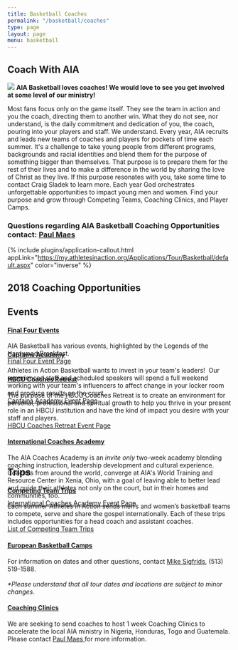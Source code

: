 ```yaml
---
title: Basketball Coaches
permalink: "/basketball/coaches"
type: page
layout: page
menu: basketball
---
```

<div class="container">
<h2 class="title text mb30">Coach <span class="light first-color">With AIA</span></h2>
<img class="col-md-6 pull-right" src="/uploads/basketball/coach1.jpg" />
<b>AIA Basketball loves coaches! We would love to see you get involved at some  level of our ministry!</b>

<p>Most fans focus only on the game itself. They see the team in action and you the coach, directing them to another win. What they do not see, nor understand, is the daily commitment and dedication of you, the coach, pouring into your players and staff. We understand. Every year, AIA recruits and leads new teams of coaches and players for pockets of time each summer. It's a challenge to take young people from different programs, backgrounds and racial identities and blend them for the purpose of something bigger than themselves. That purpose is to prepare them for the rest of their lives and to make a difference in the world by sharing the love of Christ as they live. If this purpose resonates with you, take some time to contact Craig Sladek to learn more. Each year God orchestrates unforgettable opportunities to impact young men and women. Find your purpose and grow through Competing Teams, Coaching Clinics, and Player Camps.</p>

<h3>Questions regarding AIA Basketball Coaching Opportunities contact: <a href="mailto:paul.maes@athletesinaction.org">Paul Maes</a></h3>
</div>


{% include plugins/application-callout.html appLink="https://my.athletesinaction.org/Applications/Tour/Basketball/default.aspx" color="inverse" %}

<div class="row">
<div class=" span-12 cell">
<div class="mt20"><h2 class="title text-center mb30">2018 Coaching <span class="light first-color">Opportunities</span></h2>
<div class="container">
<div class="row">
<p></p>
<div class="mb40"></div>
<!-- space -->
<div class="col-md-6">
<h2>Events</h2>
<div class="panel-group" id="accordion" role="tablist" aria-multiselectable="true">
<div class="panel panel-default">
<div class="panel-heading" role="tab" id="c1ph1">
<h4 class="panel-title"><a data-toggle="collapse" data-parent="#accordion" href="#c1pb1" aria-expanded="false" aria-controls="c1pb1" class="collapsed"> Final Four Events <span class="panel-icon"></span> </a></h4>
</div>
<!-- End .panel-heading -->
<div id="c1pb1" class="panel-collapse collapse" role="tabpanel" aria-labelledby="c1ph1" aria-expanded="false" style="height: 0px;">
<div class="panel-body"><span>AIA Basketball has various events, highlighted by the Legends of the Hardwood Breakfast.&nbsp;</span><br><a href="basketball/events/finalfour">Final Four Event Page</a></div>
<!-- End .panel-body --></div>
<!-- End .panel-collapse --></div>
<!-- End .panel -->
<div class="panel panel-default">
<div class="panel-heading" role="tab" id="c1ph2">
<h4 class="panel-title"><a data-toggle="collapse" data-parent="#accordion" href="#c1pb2" aria-expanded="false" aria-controls="c1pb2" class="collapsed">Captains Academy</a></h4>
</div>
<!-- End .panel-heading -->
<div id="c1pb2" class="panel-collapse collapse" role="tabpanel" aria-labelledby="c1ph2" aria-expanded="false" style="height: 0px;">
<div class="panel-body"><span>Athletes in Action Basketball wants to invest in your team's leaders! &nbsp;Our experienced staff and scheduled speakers will spend a full weekend working with your team's influencers to affect change in your locker room and produce results on the court.</span><br><a href="/basketball/events/captains">Captains Academy Event Page</a></div>
<!-- End .panel-body --></div>
<!-- End .panel-collapse --></div>
<!-- End .panel -->
<div class="panel panel-default">
<div class="panel-heading" role="tab" id="c1ph3">
<h4 class="panel-title"><a data-toggle="collapse" data-parent="#accordion" href="#c1pb3" aria-expanded="false" aria-controls="c1pb3" class="collapsed"> HBCU Coaches Retreat</a></h4>
</div>
<!-- End .panel-heading -->
<div id="c1pb3" class="panel-collapse collapse" role="tabpanel" aria-labelledby="c1ph3" aria-expanded="false">
<div class="panel-body"><span>The&nbsp;purpose of the HBCU Coaches Retreat is to create an environment for personal, professional and spiritual growth to help you thrive in your present role in an HBCU institution and have the kind of impact you desire with your staff and players.</span><br><a href="/basketball/events/hbcu">HBCU Coaches Retreat Event Page</a></div>
<!-- End .panel-body --></div>
<!-- End .panel-collapse --></div>
<!-- End .panel -->
<div class="panel panel-default">
<div class="panel-heading" role="tab" id="c1ph4">
<h4 class="panel-title"><a data-toggle="collapse" data-parent="#accordion" href="#c1pb4" aria-expanded="false" aria-controls="c1pb4" class="collapsed"> International Coaches Academy<span class="panel-icon"></span></a></h4>
</div>
<!-- End .panel-heading -->
<div id="c1pb4" class="panel-collapse collapse" role="tabpanel" aria-labelledby="c1ph4" aria-expanded="false" style="height: 0px;">
<div class="panel-body"><span>The AIA Coaches Academy is an </span><em>invite only</em><span> two-week academy&nbsp;blending coaching instruction, leadership development and cultural experience. Coaches from around the world, converge at AIA's World Training and Resource Center in Xenia, Ohio, with a goal of leaving able to better&nbsp;<span>lead and guide their athletes not only on the court, but in their homes and communities, too.</span></span><br><a href="/basketball/events/coachesacademy">International Coaches Academy Event Page</a>&nbsp;</div>
</div>
</div>
</div>
</div>
<!-- space -->
<div class="col-md-6">
<h2>Trips</h2>
<div class="panel-group" id="accordion" role="tablist" aria-multiselectable="true">
<div class="panel panel-default">
<div class="panel-heading" role="tab" id="c2ph1">
<h4 class="panel-title"><a data-toggle="collapse" data-parent="#accordion" href="#c2pb1" aria-expanded="false" aria-controls="c2pb1"> Competing Team Trips <span class="panel-icon"></span> </a></h4>
</div>
<!-- End .panel-heading -->
<div id="c2pb1" class="panel-collapse collapse in" role="tabpanel" aria-labelledby="c2ph1">
<div class="panel-body"><span>Each summer Athletes in Action sends men’s and women’s basketball teams to compete, serve and share the gospel internationally. Each of these trips includes opportunities for a head coach and assistant coaches.</span><br><a href="/basketball/teams">List of Competing Team Trips</a></div>
<!-- End .panel-body --></div>
<!-- End .panel-collapse --></div>
<!-- End .panel -->
<div class="panel panel-default">
<div class="panel-heading" role="tab" id="c2ph2">
<h4 class="panel-title"><a class="" data-toggle="collapse" data-parent="#accordion" href="#c2pb2" aria-expanded="true" aria-controls="c2pb2"> European Basketball Camps <span class="panel-icon"></span> </a></h4>
</div>
<!-- End .panel-heading -->
<div id="c2pb2" class="panel-collapse collapse in" role="tabpanel" aria-labelledby="c2ph2" aria-expanded="true" style="">
<div class="panel-body">For information on dates and other questions, contact <a href="https://mail.google.com/mail/?view=cm&amp;fs=1&amp;tf=1&amp;to=mikesigfrids@aol.com" target="_blank">Mike Sigfrids</a>, (513) 519-1588. <br><br><em>*Please understand that all tour dates and locations are subject to minor changes.</em></div>
<!-- End .panel-body --></div>
<!-- End .panel-collapse --></div>
<!-- End .panel -->
<div class="panel panel-default">
<div class="panel-heading" role="tab" id="c2ph3">
<h4 class="panel-title"><a class="collapsed" data-toggle="collapse" data-parent="#accordion" href="#c2pb3" aria-expanded="false" aria-controls="c2pb3"> Coaching Clinics<span class="panel-icon"></span> </a></h4>
</div>
<!-- End .panel-heading -->
<div id="c2pb3" class="panel-collapse collapse" role="tabpanel" aria-labelledby="c2ph3">
<div class="panel-body">We are seeking to send coaches to host 1 week Coaching Clinics to accelerate the local AIA ministry in Nigeria, Honduras, Togo and Guatemala. Please contact <a href="https://mail.google.com/mail/?view=cm&amp;fs=1&amp;tf=1&amp;to=paul.maes@athletesinaction.org" target="_blank">Paul Maes </a> for more information.</div>
<!-- End .panel-body --></div>
<!-- End .panel-collapse --></div>
<!-- End .panel --> <!-- End .row -->
<p></p>
<!-- End .container -->
<p></p>
</div>
</div>
</div>
</div>
</div></div></div>
